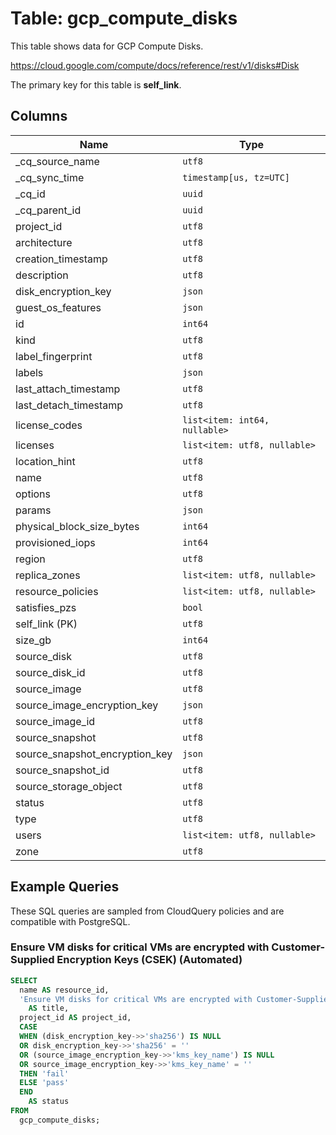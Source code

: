 # Table: gcp_compute_disks

This table shows data for GCP Compute Disks.

https://cloud.google.com/compute/docs/reference/rest/v1/disks#Disk

The primary key for this table is **self_link**.

## Columns

| Name          | Type          |
| ------------- | ------------- |
|_cq_source_name|`utf8`|
|_cq_sync_time|`timestamp[us, tz=UTC]`|
|_cq_id|`uuid`|
|_cq_parent_id|`uuid`|
|project_id|`utf8`|
|architecture|`utf8`|
|creation_timestamp|`utf8`|
|description|`utf8`|
|disk_encryption_key|`json`|
|guest_os_features|`json`|
|id|`int64`|
|kind|`utf8`|
|label_fingerprint|`utf8`|
|labels|`json`|
|last_attach_timestamp|`utf8`|
|last_detach_timestamp|`utf8`|
|license_codes|`list<item: int64, nullable>`|
|licenses|`list<item: utf8, nullable>`|
|location_hint|`utf8`|
|name|`utf8`|
|options|`utf8`|
|params|`json`|
|physical_block_size_bytes|`int64`|
|provisioned_iops|`int64`|
|region|`utf8`|
|replica_zones|`list<item: utf8, nullable>`|
|resource_policies|`list<item: utf8, nullable>`|
|satisfies_pzs|`bool`|
|self_link (PK)|`utf8`|
|size_gb|`int64`|
|source_disk|`utf8`|
|source_disk_id|`utf8`|
|source_image|`utf8`|
|source_image_encryption_key|`json`|
|source_image_id|`utf8`|
|source_snapshot|`utf8`|
|source_snapshot_encryption_key|`json`|
|source_snapshot_id|`utf8`|
|source_storage_object|`utf8`|
|status|`utf8`|
|type|`utf8`|
|users|`list<item: utf8, nullable>`|
|zone|`utf8`|

## Example Queries

These SQL queries are sampled from CloudQuery policies and are compatible with PostgreSQL.

### Ensure VM disks for critical VMs are encrypted with Customer-Supplied Encryption Keys (CSEK) (Automated)

```sql
SELECT
  name AS resource_id,
  'Ensure VM disks for critical VMs are encrypted with Customer-Supplied Encryption Keys (CSEK) (Automated)'
    AS title,
  project_id AS project_id,
  CASE
  WHEN (disk_encryption_key->>'sha256') IS NULL
  OR disk_encryption_key->>'sha256' = ''
  OR (source_image_encryption_key->>'kms_key_name') IS NULL
  OR source_image_encryption_key->>'kms_key_name' = ''
  THEN 'fail'
  ELSE 'pass'
  END
    AS status
FROM
  gcp_compute_disks;
```


